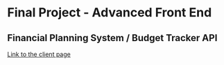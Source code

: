 # Final Project - Advanced Front End
## Financial Planning System / Budget Tracker API

[Link to the client page](https://github.com/garioncox/afe-final)
